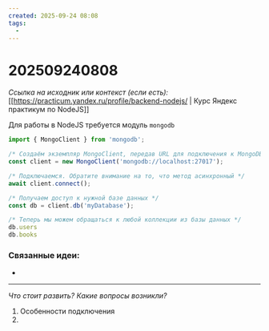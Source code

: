 ```yaml
---
created: 2025-09-24 08:08
tags:
  - 
---
```

# 202509240808

*Ссылка на исходник или контекст (если есть):* [[https://practicum.yandex.ru/profile/backend-nodejs/ | Курс Яндекс практикум по NodeJS]]

Для работы в NodeJS требуется модуль `mongodb`
```ts
import { MongoClient } from 'mongodb';

/* Создаём экземпляр MongoClient, передав URL для подключения к MongoDB */
const client = new MongoClient('mongodb://localhost:27017');

/* Подключаемся. Обратите внимание на то, что метод асинхронный */
await client.connect();

/* Получаем доступ к нужной базе данных */
const db = client.db('myDatabase');

/* Теперь мы можем обращаться к любой коллекции из базы данных */
db.users
db.books
```
### Связанные идеи:
*   
---

*Что стоит развить? Какие вопросы возникли?*
1) Особенности подключения
2) 